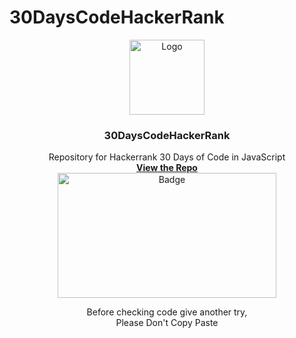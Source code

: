 # 30DaysCodeHackerRank
<p align="center">
  <a href=" https://www.hackerrank.com/domains/tutorials/30-days-of-code">
    <img src="https://alternative.me/media/256/hackerrank-icon-3ruwgb2qxxh1gxg6-c.png" alt="Logo" width="120" height="120">
  </a>

  <h3 align="center">30DaysCodeHackerRank</h3>

  <p align="center">
    Repository for Hackerrank 30 Days of Code in JavaScript
    <br />
    <a href="https://github.com/akiikr513/30DaysCodeHackerRank"><strong>View the Repo</strong></a>
    <br />
   <a href="https://www.linkedin.com/feed/update/urn:li:activity:6747045356946751488/">
   <img src = "https://media-exp1.licdn.com/dms/image/sync/C5627AQEOglrv-BCdtQ/articleshare-shrink_800/0/1608620936201?e=1608710400&v=beta&t=niamVqwkCNZzriAhTiF4V5KLq74GPspcvLqDUl6Vqvk"  alt="Badge"  width="350" height="200"> </a>
  </p>
  
</p>


<p> 
<center> Before checking code give another try, <br> Please Don't Copy Paste </center>
</p>
